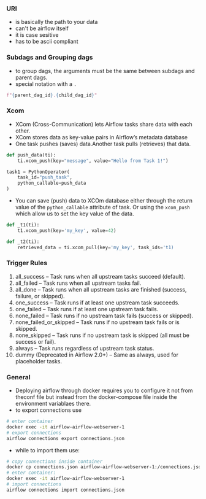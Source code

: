 ### URI

- is basically the path to your data
- can't be airflow itself
- it is case sesitive
- has to be ascii compliant

### Subdags and Grouping dags

- to group dags, the arguments must be the same between subdags and parent dags.
- special notation with a `.`

```python
f"{parent_dag_id}.{child_dag_id}"
```

### Xcom

- XCom (Cross-Communication) lets Airflow tasks share data with each other.
- XCom stores data as key-value pairs in Airflow’s metadata database
- One task pushes (saves) data.Another task pulls (retrieves) that data.

```Python
def push_data(ti):
    ti.xcom_push(key="message", value="Hello from Task 1!")

task1 = PythonOperator(
    task_id="push_task",
    python_callable=push_data
)
```

- You can save (push) data to XCOm database either through the return value of the `python_callable` attribute of task. Or using the `xcom_push` which allow us to set the key value of the data.

```Python
def _t1(ti):
    t1.xcom_push(key='my_key', value=42)

def _t2(ti):
    retrieved_data = ti.xcom_pull(key='my_key', task_ids='t1)
```

### Trigger Rules

1. all_success – Task runs when all upstream tasks succeed (default).
2. all_failed – Task runs when all upstream tasks fail.
3. all_done – Task runs when all upstream tasks are finished (success, failure, or skipped).
4. one_success – Task runs if at least one upstream task succeeds.
5. one_failed – Task runs if at least one upstream task fails.
6. none_failed – Task runs if no upstream task fails (success or skipped).
7. none_failed_or_skipped – Task runs if no upstream task fails or is skipped.
8. none_skipped – Task runs if no upstream task is skipped (all must be success or fail).
9. always – Task runs regardless of upstream task status.
10. dummy (Deprecated in Airflow 2.0+) – Same as always, used for placeholder tasks.

### General

- Deploying airflow through docker requires you to configure it not from theconf file but instead from the docker-compose file inside the environment variablaes there.
- to export connections use

```bash
# enter container
docker exec -it airflow-airflow-webserver-1
# export connections
airflow connections export connections.json
```

- while to import them use:

```bash
# copy connections inside container
docker cp connections.json airflow-airflow-webserver-1:/connections.json
# enter container:
docker exec -it airflow-airflow-webserver-1
# import connections
airflow connections import connections.json
```
